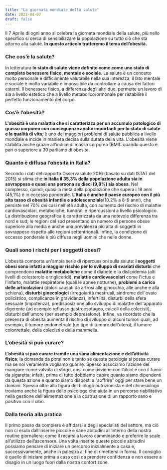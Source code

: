 ```yaml
---
title: "La giornata mondiale della salute"
date: 2022-04-07
draft: false
---
```


Il 7 Aprile di ogni anno si celebra la giornata mondiale della salute, più nello specifico si cerca di sensibilizzare la popolazione su tutto ciò che sta attorno alla salute. **In questo articolo tratteremo il tema dell’obesità.**

### Che cos’è la salute?
In letteratura **lo stato di salute viene definito come come uno stato di completo benessere fisico, mentale e sociale**. La salute è un concetto molto personale e difficilmente valutabile nella sua interezza, il lato mentale e sociale è molto variabile e impossibile da controllare a causa dei fattori esterni. Il benessere fisico, a differenza degli altri due, permette un lavoro di sia a livello estetico che a livello metabolico/ormonale per ristabilire il perfetto funzionamento del corpo.

### Cos’è l’obesità?
**L'obesità è una malattia che si caratterizza per un accumulo patologico di grasso corporeo con conseguenze anche importanti per lo stato di salute e la qualità di vita**; è uno dei maggiori problemi di salute pubblica a livello mondiale e incide in maniera decisa sulla durata della vita. L'obesità viene stabilita anche grazie all'indice di massa corporea (BMI): quando questo è pari o superiore a 30 parliamo di obesità.

### Quanto è diffusa l’obesità in Italia?
Secondo i dati del rapporto Osservasalute 2016 (basato su dati ISTAT del 2015) si stima che **in Italia il 35,3% della popolazione adulta sia in sovrappeso e quasi una persona su dieci (9,8%) sia obesa**. Nel complesso, quindi, quasi la metà della popolazione che supera i 18 anni (45,1%) è in eccesso ponderale. **L’Italia è anche il paese europeo con il più alto tasso di obesità infantile e adolescenziale**(10.2% a 8-9 anni), che persiste nel 70% dei casi nell'età adulta, con aumento del rischio di malattie cardiovascolari, metaboliche, tumorali e ripercussioni a livello psicologico. La distribuzione geografica è caratterizzata da una notevole differenza tra nord e sud; le regioni del sud presentano un numero di persone obese superiore alla media e anche una prevalenza più alta di soggetti in sovrappeso rispetto alle regioni settentrionali. Infine, la condizione di eccesso ponderale è più diffusa negli uomini che nelle donne.

### Quali sono i rischi per i soggetti obesi?
L’obesità comporta un'ampia serie di ripercussioni sulla salute: **i soggetti obesi sono infatti a maggior rischio per lo sviluppo di svariati disturbi** che comprendono **malattie metaboliche** come il diabete e la dislipidemia (alti livelli di colesterolo e trigliceridi), **malattie cardiovascolari** come l'ictus e l'infarto, malattie respiratorie (quali le apnee notturne), **problemi a carico delle articolazioni** (dolori causati da artrosi alle ginocchia, alle anche e alla schiena), **disturbi ginecologici** (irregolarità mestruali, sindrome dell'ovaio policistico, complicanze in gravidanza), infertilità, disturbi della sfera sessuale (impotenza), predisposizione allo sviluppo di malattie dell'apparato digerente (ad esempio reflusso gastroesofageo, calcoli della colecisti), disturbi dell'umore (per esempio depressione).
Infine, va ricordato che la presenza di obesità aumenta il rischio di sviluppo di alcuni tumori quali, ad esempio, il tumore endometriale (un tipo di tumore dell'utero), il tumore colonrettale, della colecisti e della mammella.

### L’obesità si può curare?
**L’obesità si può curare tramite una sana alimentazione e dell’attività fisica**; la domanda da porsi non è tanto se questa patologia si possa curare ma se noi veramente vogliamo guarire. Spesso associamo l’azione del mangiare come valvola di sfogo, così come avviene con l’alcol e con il fumo da sigaretta; infatti, prima di tutto dobbiamo capire quanto siamo dipendenti da questa azione e quanto siamo disposti a “soffrire” oggi per stare bene un domani. Spesso oltre alla figura del biologo nutrizionista e del chinesiologo troviamo anche la figura dello psicologo che aiuta in un percorso riabilitativo nella gestione dell'alimentazione e la costruzione di un rapporto sano e positivo con il cibo.

### Dalla teoria alla pratica
Il primo passo da compiere è affidarsi a degli specialisti del settore, ma ciò non ci esula dall’inserire piccole e sane abitudini all’interno della nostra routine giornaliera: come il recarsi a lavoro camminando e preferire le scale all’utilizzo dell’ascensore. Una volta inserite queste piccole abitudini possiamo pensare di iniziare un percorso inizialmente a casa e, successivamente, anche in palestra al fine di rimettersi in forma. Il consiglio è quello di iniziare prima a casa così da prendere confidenza e non essere a disagio in un luogo fuori dalla nostra confort zone.